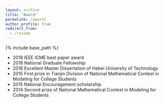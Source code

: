 ```yaml
---
layout: archive
title: "Award"
permalink: /award/
author_profile: true
redirect_from:
  - /resume
---
```


{% include base_path %}

* 2018 IEEE ICME best paper award
* 2018 National Graduate Fellowship
* 2016 Excellent Master Dissertation of Hebei University of Technology
* 2015 First prize in Tianjin Division of National Mathematical Contest in Modeling for College Students
* 2015 National Encouragement scholarship
* 2014 Second prize of National Mathematical Contest in Modeling for College Students